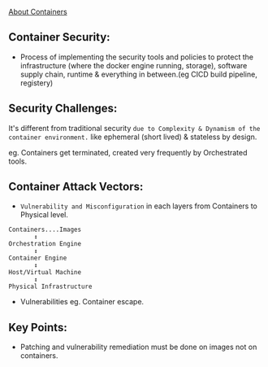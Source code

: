 [About Containers](https://github.com/IOxCyber/CyberWeb-Concepts/blob/main/Docker101/Docker-Theory.md#2-docker-containers-running-instance-of-a-docker-image)

## Container Security:
- Process of implementing the security tools and policies to protect the infrastructure (where the docker engine running, storage), software supply chain, runtime & everything in between.(eg CICD build pipeline, registery)


## Security Challenges:
It's different from traditional security `due to Complexity & Dynamism of the container environment.` like ephemeral (short lived) & stateless by design.

eg. Containers get terminated, created very frequently by Orchestrated tools.

## Container Attack Vectors:
- `Vulnerability and Misconfiguration` in each layers from Containers to Physical level.

```
Containers....Images
       ↕️
Orchestration Engine
       ↕️
Container Engine 
       ↕️
Host/Virtual Machine
       ↕️
Physical Infrastructure
```

- Vulnerabilities eg. Container escape.

## Key Points:
- Patching and vulnerability remediation must be done on images not on containers.






